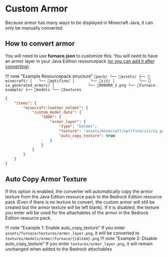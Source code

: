 # Custom Armor
Because armor has many ways to be displayed in Minecraft Java, it can only be manually converted.

## How to convert armor
You will need to use **furnace.json** to customize this. You will need to have an armor layer in your Java Edition resourcepack [(or you can add it after converting)](#auto-copy-armor-texture).

!!! note "Example Resourcepack structure"
	```
	📂pack/
	└── 📂assets/
		├── 📂minecraft/
		│   └── 📂optifine/
		│       └── 📂cit/
		│           └── 📂ia_generated_armors/
		│               └── 📁000000_2.png
		└── 📂furnace-example/
			├── 📂models
			└── 📂textures
	```

``` json hl_lines="6-10"
{
	"items": {
		"minecraft:leather_helmet": {
			"custom_model_data": {
				"1000": {
					"armor_layer": {
						"type": "helmet",
						"texture": "assets/minecraft/optifine/cit/ia_generated_armors/000000_2.png",
						"auto_copy_texture": true
					}
				}
			}
		}
	}
}
```

## Auto Copy Armor Texture
If this option is enabled, the converter will automatically copy the armor texture from the Java Edition resource pack to the Bedrock Edition resource pack (Even if there is no texture to convert, the custom armor will still be created but the armor texture will be left blank).
If it is disabled, the texture you enter will be used for the attachables of the armor in the Bedrock Edition resource pack.

!!! note "Example 1: Enable auto_copy_texture"
    If you enter `assets/furnace/textures/armor_layer.png`, it will be converted to `textures/models/armor/furnace/{iditem}.png`
!!! note "Example 2: Disable auto_copy_texture"
    If you enter `textures/armor_layer.png`, it will remain unchanged when added to the Bedrock attachables
